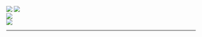 [![](https://visitcount.itsvg.in/api?id=carloslozanouib&icon=7&color=1)](https://visitcount.itsvg.in)
![](https://github-readme-stats.vercel.app/api?username=carloslozanouib&theme=react&hide_border=false&include_all_commits=false&count_private=false)<br/>
![](https://github-readme-streak-stats.herokuapp.com/?user=carloslozanouib&theme=react&hide_border=false)<br/>
![](https://github-readme-stats.vercel.app/api/top-langs/?username=carloslozanouib&theme=react&hide_border=false&include_all_commits=false&count_private=false&layout=compact)

---


<!-- Proudly created with GPRM ( https://gprm.itsvg.in ) -->
